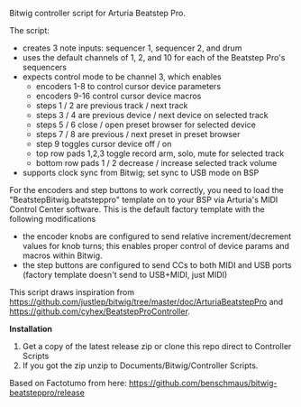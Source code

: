 Bitwig controller script for Arturia Beatstep Pro.

The script:
  * creates 3 note inputs: sequencer 1, sequencer 2, and drum
  * uses the default channels of 1, 2, and 10 for each of the Beatstep Pro's sequencers
  * expects control mode to be channel 3, which enables
    * encoders 1-8 to control cursor device parameters
    * encoders 9-16 control cursor device macros
    * steps 1 / 2 are previous track / next track
    * steps 3 / 4 are previous device / next device on selected track
    * steps 5 / 6 close / open preset browser for selected device
    * steps 7 / 8 are previous / next preset in preset browser
    * step 9 toggles cursor device off / on
    * top row pads 1,2,3 toggle record arm, solo, mute for selected track
    * bottom row pads 1 / 2 decrease / increase selected track volume
  * supports clock sync from Bitwig; set sync to USB mode on BSP

For the encoders and step buttons to work correctly, you need to load the "BeatstepBitwig.beatsteppro" template on to your BSP via Arturia's MIDI Control Center software.  This is the default factory template with the following modifications

  * the encoder knobs are configured to send relative increment/decrement values for knob turns; this enables proper control of device params and macros within Bitwig.
  * the step buttons are configured to send CCs to both MIDI and USB ports (factory template doesn't send to USB+MIDI, just MIDI)

This script draws inspiration from https://github.com/justlep/bitwig/tree/master/doc/ArturiaBeatstepPro and https://github.com/cyhex/BeatstepProController.

**Installation**

  1. Get a copy of the latest release zip or clone this repo direct to Controller Scripts
  2. If you got the zip unzip to Documents/Bitwig/Controller Scripts.

Based on Factotumo from here:
https://github.com/benschmaus/bitwig-beatsteppro/release

